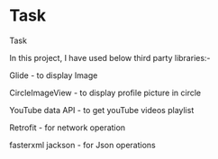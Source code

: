 # Task
Task

In this project, I have used below third party libraries:-

Glide - to display Image

CircleImageView - to display profile picture in circle

YouTube data API - to get youTube videos playlist

Retrofit - for network operation

fasterxml jackson - for Json operations

